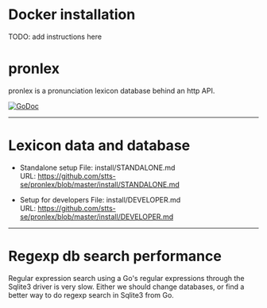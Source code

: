 # Docker installation

TODO: add instructions here


# pronlex
pronlex is a pronunciation lexicon database behind an http API.

[![GoDoc](https://godoc.org/github.com/stts-se/pronlex?status.svg)](https://godoc.org/github.com/stts-se/pronlex)

---

# Lexicon data and database

* Standalone setup
File: install/STANDALONE.md   
URL: https://github.com/stts-se/pronlex/blob/master/install/STANDALONE.md

* Setup for developers
File: install/DEVELOPER.md   
URL: https://github.com/stts-se/pronlex/blob/master/install/DEVELOPER.md



---
# Regexp db search performance

Regular expression search using a Go's regular expressions through the Sqlite3 driver is very slow. Either we should change databases, or find a better way to do regexp search in Sqlite3 from Go.


